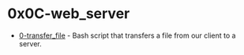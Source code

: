 # 0x0C-web_server

- [0-transfer_file](./0-transfer_file) - Bash script that transfers a file from our client to a server.
